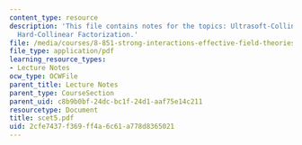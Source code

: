 ```yaml
---
content_type: resource
description: 'This file contains notes for the topics: Ultrasoft-Collinear Factorization,
  Hard-Collinear Factorization.'
file: /media/courses/8-851-strong-interactions-effective-field-theories-of-qcd-spring-2006/2cfe7437f369ff4a6c61a778d8365021_scet5.pdf
file_type: application/pdf
learning_resource_types:
- Lecture Notes
ocw_type: OCWFile
parent_title: Lecture Notes
parent_type: CourseSection
parent_uid: c8b9b0bf-24dc-bc1f-24d1-aaf75e14c211
resourcetype: Document
title: scet5.pdf
uid: 2cfe7437-f369-ff4a-6c61-a778d8365021
---
```

